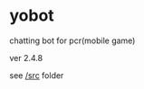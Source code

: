 # yobot
chatting bot for pcr(mobile game)

ver 2.4.8

see [/src](https://github.com/yuudi/yobot/tree/master/src/client) folder